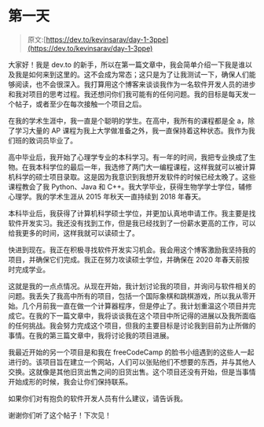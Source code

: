 # 第一天

> 原文:[https://dev.to/kevinsarav/day-1-3ppe](https://dev.to/kevinsarav/day-1-3ppe)

大家好！我是 dev.to 的新手，所以在第一篇文章中，我会简单介绍一下我是谁以及我是如何来到这里的。这不会成为常态；这只是为了让我测试一下，确保人们能够阅读，也不会很深入。我打算用这个博客来谈谈我作为一名软件开发人员的进步和我对项目的思考过程。我还想问你们我可能有的任何问题。我的目标是每天发一个帖子，或者至少在每次接触一个项目之后。

在我的学术生涯中，我一直是个聪明的学生。在高中，我所有的课程都是全 a，除了学习大量的 AP 课程为我上大学做准备之外，我一直保持着这种状态。我作为我们班的致词员毕业了。

高中毕业后，我开始了心理学专业的本科学习。有一年的时间，我把专业换成了生物。在我本科学位的最后一年，我选修了两门大一编程课程，这样我就可以被计算机科学的硕士项目录取。这是因为我意识到我想开发软件的时候已经太晚了。这些课程教会了我 Python、Java 和 C++。我大学毕业，获得生物学学士学位，辅修心理学。我的学术生涯从 2015 年秋天一直持续到 2018 年春天。

本科毕业后，我获得了计算机科学硕士学位，并更加认真地申请工作。我主要是找软件开发实习。我还没有找到工作，但是我已经找到了一份薪水更高的工作，可以给我更多的时间，这样我就可以读硕士了。

快进到现在。我正在积极寻找软件开发实习机会。我会用这个博客激励我坚持我的项目，并确保它们完成。我正在努力攻读硕士学位，并确保在 2020 年春天前按时完成学业。

这就是我的一点点情况。从现在开始，我计划讨论我的项目，并询问与软件相关的问题。我丢失了我高中所有的项目，包括一个国际象棋和跳棋游戏，所以我从零开始。几个月前我一直在做一个计算器程序，但是停止了。我计划重温这个项目并完成它。在我的下一篇文章中，我将谈谈我在这个项目中所记得的进展以及我所面临的任何挑战。我会努力完成这个项目，但我的主要目标是讨论我到目前为止所做的事情。在我的第三篇文章中，我将讨论我的项目进展。

我最近开始的另一个项目是和我在 freeCodeCamp 的脸书小组遇到的这些人一起进行的。该项目旨在建立一个网站，人们可以张贴他们不想要的东西，并与其他人交换。这就像是其他旧货出售之间的旧货出售。这个项目还没有开始，但是当事情开始成形的时候，我会让你们保持联系。

如果你们对有抱负的软件开发人员有什么建议，请告诉我。

谢谢你们听了这个帖子！下次见！